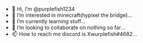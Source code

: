 - 👋 Hi, I’m @purplefish1234
- 👀 I’m interested in minecraft(hypixel the bridge)...
- 🌱 I’m currently learning stuff...
- 💞️ I’m looking to collaborate on nothing so far...
- 📫 How to reach me discord is Xwurplefish#4682...

<!---
purplefish1234/purplefish1234 is a ✨ special ✨ repository because its `README.md` (this file) appears on your GitHub profile.
You can click the Preview link to take a look at your changes.
--->
